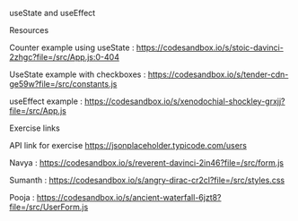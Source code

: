 useState and useEffect

Resources

Counter example using useState : https://codesandbox.io/s/stoic-davinci-2zhgc?file=/src/App.js:0-404

UseState example with checkboxes : https://codesandbox.io/s/tender-cdn-ge59w?file=/src/constants.js

useEffect example : https://codesandbox.io/s/xenodochial-shockley-grxjj?file=/src/App.js

Exercise links

API link for exercise https://jsonplaceholder.typicode.com/users

Navya : https://codesandbox.io/s/reverent-davinci-2in46?file=/src/form.js

Sumanth : https://codesandbox.io/s/angry-dirac-cr2cl?file=/src/styles.css

Pooja : https://codesandbox.io/s/ancient-waterfall-6jzt8?file=/src/UserForm.js
